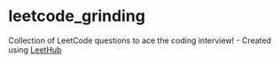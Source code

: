 # leetcode_grinding
Collection of LeetCode questions to ace the coding interview! - Created using [LeetHub](https://github.com/QasimWani/LeetHub)
